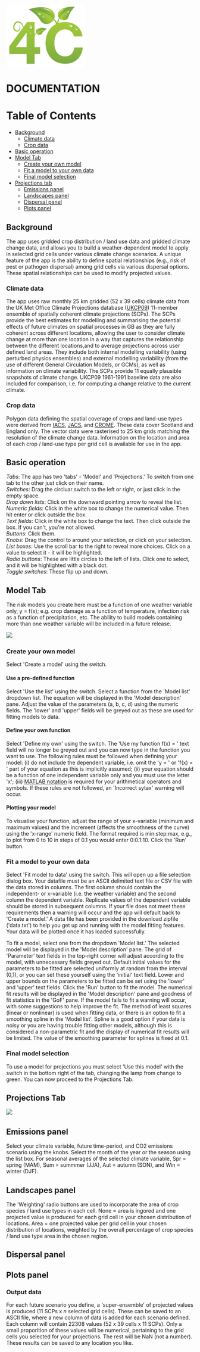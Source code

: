<p align="left">
  <img width="212" height="166"  src="https://github.com/pskelsey/4C/blob/gh-pages/4CLogo.png">
</p>


# DOCUMENTATION

# Table of Contents
* [Background](#background)
  * [Climate data](#background)
  * [Crop data](#climate-data)
* [Basic operation](#basic-operation)
* [Model Tab](#model-tab)
  * [Create your own model](#create-your-own-model)
  * [Fit a model to your own data](#fit-a-model-to-your-own-data)
  * [Final model selection](#final-model-selection)
* [Projections tab](#projections-tab)
  * [Emissions panel](#emissions-panel)
  * [Landscapes panel](#landscapes-panel)
  * [Dispersal panel](#dispersal-panel)
  * [Plots panel](#plots-panel)
  

## Background
The app uses gridded crop distribution / land use data and gridded climate change data, and allows you to build a weather-dependent model to apply in selected grid cells under various climate change scenarios. A unique feature of the app is the ability to define spatial relationships (e.g., risk of pest or pathogen dispersal) among grid cells via various dispersal options. These spatial relationships can be used to modify projected values. 

### Climate data
The app uses raw monthly 25 km gridded (52 x 39 cells) climate data from the UK Met Office Climate Projections database ([UKCP09](http://ukclimateprojections.metoffice.gov.uk/)) 11-member ensemble of spatially coherent climate projections (SCPs). The SCPs provide the best estimates for modelling and summarising the potential effects of future climates on spatial processes in GB as they are fully coherent across different locations, allowing the user to consider climate change at more than one location in a way that captures the relationship between the different locations,and to average projections across user defined land areas. They include both internal modelling variability (using perturbed physics ensembles) and external modelling variability (from the use of different General Circulation Models, or GCMs), as well as information on climate variability. The SCPs provide 11 equally plausible snapshots of climate change. UKCP09 1961-1991 baseline data are also included for comparison, i.e. for computing a change relative to the current climate.

### Crop data
Polygon data defining the spatial coverage of crops and land-use types were derived from [IACS](https://ec.europa.eu/agriculture/direct-support/iacs_en), [JACS](http://www.gov.scot/Topics/Statistics/Browse/Agriculture-Fisheries/PubFinalResultsJuneCensus), and [CROME](https://data.gov.uk/data/search?q=CROME). These data cover Scotland and England only. The vector data were rasterised to 25 km grids matching the resolution of the climate change data. Information on the location and area of each crop / land-use type per grid cell is available for use in the app.

## Basic operation
*Tabs*: The app has two 'tabs' - 'Model' and 'Projections.' To switch from one tab to the other just click on their name.  
*Switches*: Drag the circluar switch to the left or right, or just click in the empty space.  
*Drop down lists*: Click on the downward pointing arrow to reveal the list.  
*Numeric fields*: Click in the white box to change the numerical value. Then hit enter or click outside the box.  
*Text fields*: Click in the white box to change the text. Then click outside the box. If you can't, you're not allowed.  
*Buttons*: Click them.  
*Knobs*: Drag the control to around your selection, or click on your selection.  
*List boxes*: Use the scroll bar to the right to reveal more choices. Click on a value to select it - it will be highlighted.  
*Radio buttons*: These are little circles to the left of lists. Click one to select, and it will be highlighted with a black dot.  
*Toggle switches*: These flip up and down. 

## Model Tab
The risk models you create here must be a function of one weather variable only, y = f(x); e.g. crop damage as a function of temperature, infection risk as a function of precipitation, etc. The ability to build models containing more than one weather variable will be included in a future release.  

<p align="left">
  <img src="https://github.com/pskelsey/4C-model/blob/master/docs/modelsTabLarge.png">
</p>

### Create your own model
Select 'Create a model' using the switch.

#### Use a pre-defined function
Select 'Use the list' using the switch. Select a function from the 'Model list' dropdown list. The equation will be displayed in the 'Model description' pane. Adjust the value of the parameters (a, b, c, d) using the numeric fields. The 'lower' and 'upper' fields will be greyed out as these are used for fitting models to data. 

#### Define your own function
Select 'Define my own' using the switch. The 'Use my function f(x) = ' text field will no longer be greyed out and you can now type in the function you want to use. The following rules must be followed when defining your model: (i) do not include the dependent variable, i.e. omit the 'y = ' or 'f(x) = ' part of your equation as this is implicitly assumed; (ii) your equation should be a function of one independent variable only and you must use the letter 'x'; (iii) [MATLAB notation](https://uk.mathworks.com/help/matlab/matlab_prog/matlab-operators-and-special-characters.html) is required for your arithmetical operators and symbols. If these rules are not followed, an 'Incorrect sytax' warning will occur. 

#### Plotting your model
To visualise your function, adjust the range of your x-variable (minimum and maximum values) and the increment (affects the smoothness of the curve) using the 'x-range' numeric field. The format required is min:step:max, e.g., to plot from 0 to 10 in steps of 0.1 you would enter 0:0.1:10. Click the 'Run' button.

### Fit a model to your own data
Select 'Fit model to data' using the switch. This will open up a file selection dialog box. Your datafile must be an ASCII delimited text file or CSV file with the data stored in columns. The first column should contain the independent- or x-variable (i.e. the weather variable) and the second column the dependent variable. Replicate values of the dependent variable should be stored in subsequent columns. If your file does not meet these requirements then a warning will occur and the app will default back to 'Create a model.' A data file has been provided in the download zipfile ('data.txt') to help you get up and running with the model fitting features. Your data will be plotted once it has loaded successfully. 

To fit a model, select one from the dropdown 'Model list.' The selected model will be displayed in the 'Model description' pane. The grid of 'Parameter' text fields in the top-right corner will adjust according to the model, with unnecessary fields greyed out. Default initial values for the parameters to be fitted are selected uniformly at random from the interval (0,1), or you can set these yourself using the 'initial' text field. Lower and upper bounds on the parameters to be fitted can be set using the 'lower' and 'upper' text fields. Click the 'Run' button to fit the model. The numerical fit results will be displayed in the 'Model description' pane and goodness of fit statistics in the 'GoF' pane. If the model fails to fit a warning will occur, with some suggestions to help improve the fit. The method of least squares (linear or nonlinear) is used when fitting data, or there is an option to fit a smoothing spline in the 'Model list'. Spline is a good option if your data is noisy or you are having trouble fitting other models, although this is considered a non-parametric fit and the display of numerical fit results will be limited. The value of the smoothing parameter for splines is fixed at 0.1. 

### Final model selection
To use a model for projections you must select 'Use this model' with the switch in the bottom right of the tab, changing the lamp from change to green. You can now proceed to the Projections Tab.

## Projections Tab
<p align="left">
  <img src="https://github.com/pskelsey/4C-model/blob/master/docs/projectionsTabLarge.png">
</p>

## Emissions panel
Select your climate variable, future time-period, and CO2 emissions scenario using the knobs. Select the month of the year or the season using the list box. For seasonal averages of the selected climate variable, Spr = spring (MAM), Sum = summmer (JJA), Aut = autumn (SON), and Win = winter (DJF). 

## Landscapes panel
The 'Weighting' radio buttons are used to incorporate the area of crop species / land use types in each cell. None = area is ingored and one projected value is produced for each grid cell in your chosen distribution of locations. Area = one projected value per grid cell in your chosen distribution of locations, weighted by the overall percentage of crop species / land use type area in the chosen region.

## Dispersal panel


## Plots panel

### Output data
For each future scenario you define, a 'super-ensemble' of projected values is produced (11 SCPs x *n* selected grid cells). These can be saved to an ASCII file, where a new column of data is added for each scenario defined. Each column will contain 22308 values (52 x 39 cells x 11 SCPs). Only a small proporition of these values will be numerical, pertaining to the grid cells you selected for your projections. The rest will be NaN (not a number). These results can be saved to any location you like.



